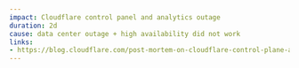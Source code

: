 ```yaml
---
impact: Cloudflare control panel and analytics outage
duration: 2d
cause: data center outage + high availability did not work
links:
- https://blog.cloudflare.com/post-mortem-on-cloudflare-control-plane-and-analytics-outage/
---
```

